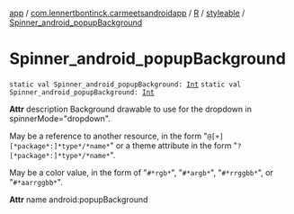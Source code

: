 [app](../../../index.md) / [com.lennertbontinck.carmeetsandroidapp](../../index.md) / [R](../index.md) / [styleable](index.md) / [Spinner_android_popupBackground](./-spinner_android_popup-background.md)

# Spinner_android_popupBackground

`static val Spinner_android_popupBackground: `[`Int`](https://kotlinlang.org/api/latest/jvm/stdlib/kotlin/-int/index.html)
`static val Spinner_android_popupBackground: `[`Int`](https://kotlinlang.org/api/latest/jvm/stdlib/kotlin/-int/index.html)

**Attr**
description Background drawable to use for the dropdown in spinnerMode="dropdown".

May be a reference to another resource, in the form "`@[+][*package*:]*type*/*name*`" or a theme attribute in the form "`?[*package*:]*type*/*name*`".

May be a color value, in the form of "`#*rgb*`", "`#*argb*`", "`#*rrggbb*`", or "`#*aarrggbb*`".

**Attr**
name android:popupBackground

